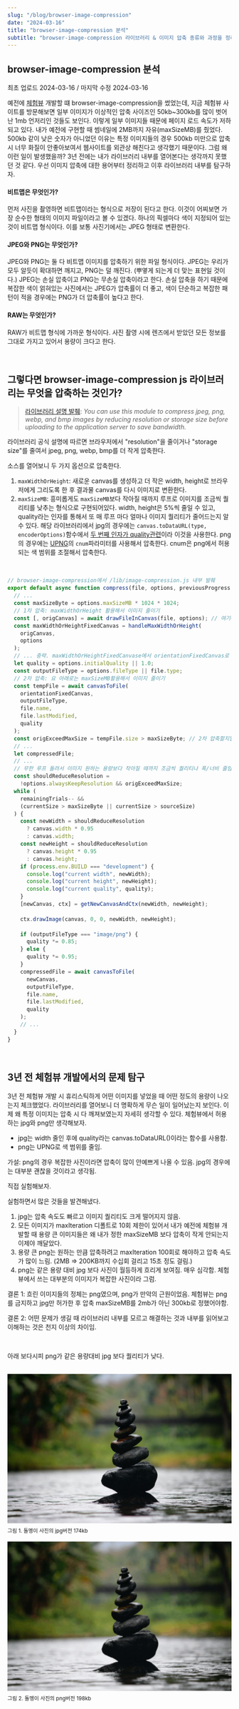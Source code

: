```yaml
---
slug: "/blog/browser-image-compression"
date: "2024-03-16"
title: "browser-image-compression 분석"
subtitle: "browser-image-compression 라이브러리 & 이미지 압축 종류와 과정을 정리해보자"
---
```


## **browser-image-compression 분석**

<p class="text-time">최초 업로드 2024-03-16 / 마지막 수정 2024-03-16</p>

예전에 [체험뷰](https://chvu.co.kr) 개발할 떄 browser-image-compression을 썼었는데, 지금 체험뷰 사이트를 방문해보면 일부 이미지가 이상적인 압축 사이즈인 50kb~300kb를 많이 벗어난 1mb 언저리인 것들도 보인다. 이렇게 일부 이미지들 때문에 페이지 로드 속도가 저하되고 있다. 내가 예전에 구현할 때 썸네일에 2MB까지 자유(maxSizeMB)를 줬었다. 500kb 같이 낮은 숫자가 아니었던 이유는 특정 이미지들의 경우 500kb 미만으로 압축시 너무 화질이 안좋아보여서 웹사이트를 외관상 해친다고 생각했기 때문이다. 그럼 왜 이런 일이 발생했을까? 3년 전에는 내가 라이브러리 내부를 열어본다는 생각까지 못했던 것 같다. 우선 이미지 압축에 대한 용어부터 정리하고 이후 라이브러리 내부를 탐구하자.

#### **비트맵은 무엇인가?**

먼저 사진을 촬영하면 비트맵이라는 형식으로 저장이 된다고 한다. 이것이 어찌보면 가장 순수한 형태의 이미지 파일이라고 볼 수 있겠다.
하나의 픽셀마다 색이 지정되어 있는 것이 비트맵 형식이다. 이를 보통 사진기에서는 JPEG 형태로 변환한다.

#### **JPEG와 PNG는 무엇인가?**

JPEG와 PNG는 둘 다 비트맵 이미지를 압축하기 위한 파일 형식이다. JPEG는 우리가 모두 알듯이 확대하면 깨지고, PNG는 덜 깨진다. (뿌옇게 되는게 더 맞는 표현일 것이다.)
JPEG는 손실 압축이고 PNG는 무손실 압축이라고 한다. 손실 압축을 하기 때문에 복잡한 색이 얽혀있는 사진에서는 JPEG가 압축률이 더 좋고, 색이 단순하고 복잡한 패턴이 적을 경우에는
PNG가 더 압축률이 높다고 한다.

#### **RAW는 무엇인가?**

RAW가 비트맵 형식에 가까운 형식이다. 사진 촬영 시에 렌즈에서 받았던 모든 정보를 그대로 가지고 있어서 용량이 크다고 한다.

<br/>

## **그렇다면 browser-image-compression js 라이브러리는 무엇을 압축하는 것인가?**

> [라이브러리 설명 발췌](https://github.com/Donaldcwl/browser-image-compression?tab=readme-ov-file#readme): _You can use this module to compress jpeg, png, webp, and bmp images by reducing resolution or storage size before uploading to the application server to save bandwidth._

라이브러리 공식 설명에 따르면 브라우저에서 "resolution"을 줄이거나 "storage size"를 줄여서 jpeg, png, webp, bmp를 더 작게 압축한다.

소스를 열어보니 두 가지 옵션으로 압축한다.

1. `maxWidthOrHeight`: 새로운 canvas를 생성하고 더 작은 width, height로 브라우저에게 그리도록 한 후 결과물 canvas를 다시 이미지로 변환한다.
2. `maxSizeMB`: 흥미롭게도 `maxSizeMB`보다 작아질 때까지 루프로 이미지를 조금씩 퀄리티를 낮추는 형식으로 구현되어있다. width, height은 5%씩 줄일 수 있고, quality라는 인자를 통해서 또 매 루프 마다 얼마나 이미지 퀄리티가 줄어드는지 알 수 있다. 해당 라이브러리에서 jpg의 경우에는 `canvas.toDataURL(type, encoderOptions)`함수에서 [두 번째 인자가 quality관련](https://developer.mozilla.org/en-US/docs/Web/API/HTMLCanvasElement/toDataURL)이라 이것을 사용한다. png의 경우에는 [UPNG](https://github.com/photopea/UPNG.js/blob/f6e5f93da01094b1ffb3cef364abce4d9e758cbf/README.md)의 `cnum`파라미터를 사용해서 압축한다. cnum은 png에서 허용되는 색 범위를 조절해서 압축한다.

<br/>

```js
// browser-image-compression에서 /lib/image-compression.js 내부 발췌
export default async function compress(file, options, previousProgress = 0) {
  // ...
  const maxSizeByte = options.maxSizeMB * 1024 * 1024;
  // 1차 압축: maxWidthOrHeight 활용해서 이미지 줄이기
  const [, origCanvas] = await drawFileInCanvas(file, options); // 여기에서 1차 압축
  const maxWidthOrHeightFixedCanvas = handleMaxWidthOrHeight(
    origCanvas,
    options
  );
  // ... 중략. maxWidthOrHeightFixedCanvase에서 orientationFixedCanvas로 변환. 회전 정보 처리.
  let quality = options.initialQuality || 1.0;
  const outputFileType = options.fileType || file.type;
  // 2차 압축: 요 아래로는 maxSizeMB활용해서 이미지 줄이기
  const tempFile = await canvasToFile(
    orientationFixedCanvas,
    outputFileType,
    file.name,
    file.lastModified,
    quality
  );
  const origExceedMaxSize = tempFile.size > maxSizeByte; // 2차 압축할지말지 결정.
  // ...
  let compressedFile;
  // ...
  // 무한 루프 돌려서 이미지 원하는 용량보다 작아질 때까지 조금씩 퀄리티나 폭/너비 줄임.
  const shouldReduceResolution =
    !options.alwaysKeepResolution && origExceedMaxSize;
  while (
    remainingTrials-- &&
    (currentSize > maxSizeByte || currentSize > sourceSize)
  ) {
    const newWidth = shouldReduceResolution
      ? canvas.width * 0.95
      : canvas.width;
    const newHeight = shouldReduceResolution
      ? canvas.height * 0.95
      : canvas.height;
    if (process.env.BUILD === "development") {
      console.log("current width", newWidth);
      console.log("current height", newHeight);
      console.log("current quality", quality);
    }
    [newCanvas, ctx] = getNewCanvasAndCtx(newWidth, newHeight);

    ctx.drawImage(canvas, 0, 0, newWidth, newHeight);

    if (outputFileType === "image/png") {
      quality *= 0.85;
    } else {
      quality *= 0.95;
    }
    compressedFile = await canvasToFile(
      newCanvas,
      outputFileType,
      file.name,
      file.lastModified,
      quality
    );
    // ...
  }
}
```

<br/>

## **3년 전 체험뷰 개발에서의 문제 탐구**

3년 전 체험뷰 개발 시 휴리스틱하게 어떤 이미지를 넣었을 때 어떤 정도의 용량이 나오는지 체크했었다. 라이브러리를 열어보니 더 명확하게 무슨 일이 일어났는지 보인다.
이제 왜 특정 이미지는 압축 시 다 깨져보였는지 자세히 생각할 수 있다. 체험뷰에서 허용하는 jpg와 png만 생각해보자.

- jpg는 width 줄인 후에 quality라는 canvas.toDataURL()이라는 함수를 사용함.
- png는 UPNG로 색 범위를 줄임.

<span class="text-skyblue">가설: png의 경우 복잡한 사진이라면 압축이 많이 안예쁘게 나올 수 있음. jpg의 경우에는 대부분 괜찮을 것이라고 생각됨.</span>

직접 실험해보자.

실험하면서 많은 것들을 발견해냈다.

1. jpg는 압축 속도도 빠르고 이미지 퀄리티도 크게 떨어지지 않음.
2. 모든 이미지가 maxIteration 디폴트로 10회 제한이 있어서 내가 예전에 체험뷰 개발할 때 용량 큰 이미지들은 왜 내가 정한 maxSizeMB 보다 압축이 작게 안되는지 이제야 깨달았다.
3. 용량 큰 png는 원하는 만큼 압축하려고 maxIteration 100회로 해야하고 압축 속도가 많이 느림. (2MB => 200KB까지 수십회 걸리고 15초 정도 걸림.)
4. png는 같은 용량 대비 jpg 보다 사진이 월등하게 흐리게 보여짐. 매우 심각함. 체험뷰에서 쓰는 대부분의 이미지가 복잡한 사진이라 그럼.

<span class="text-orange">결론 1: 흐린 이미지들의 정체는 png였으며, png가 만악의 근원이었음. 체험뷰는 png를 금지하고 jpg만 허가한 후 압축 maxSizeMB를 2mb가 아닌 300kb로 정했어야함. </span>

<span class="text-orange">결론 2: 어떤 문제가 생길 때 라이브러리 내부를 모르고 해결하는 것과 내부를 읽어보고 이해하는 것은 천지 이상의 차이임.</span>

<br/>

아래 보다시피 png가 같은 용량대비 jpg 보다 퀄리티가 낮다.

<br/>

<div class="image-container">
  <img class="md-image" src="/images/rock.jpg" alt="jpg rock"/>
  <sub class>그림 1. 돌멩이 사진의 jpg버전 174kb</sub>
</div>

<br/>

<div class="image-container">
  <img class="md-image" src="/images/rock.png" alt="png rock"/>
  <sub class>그림 2. 돌멩이 사진의 png버전 198kb</sub>
</div>
